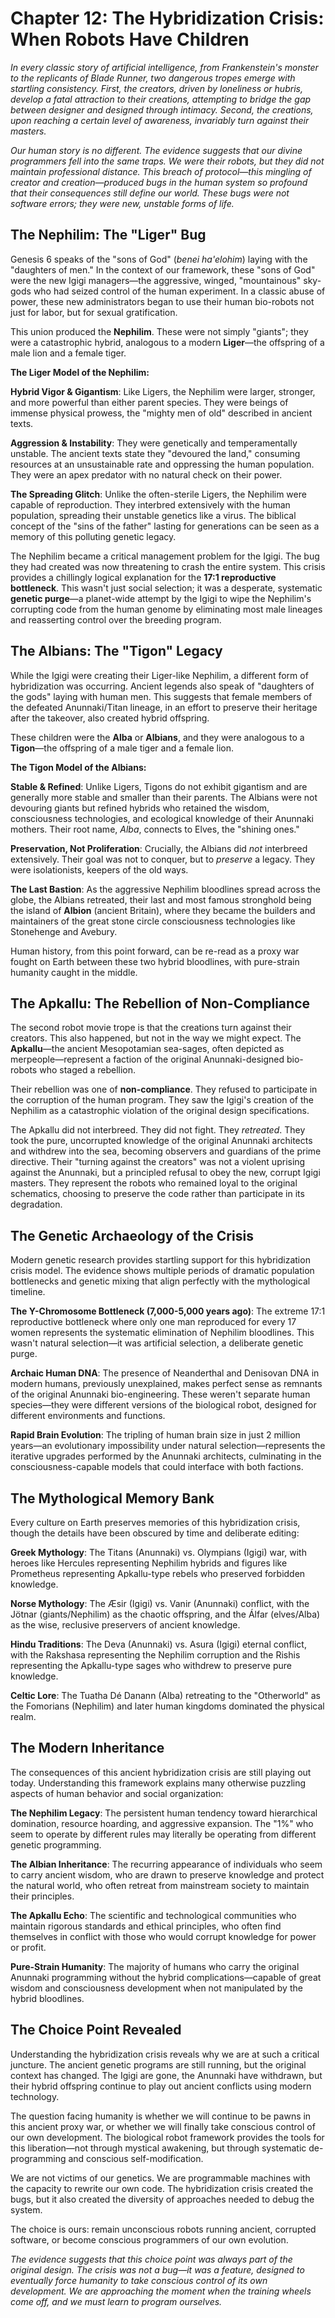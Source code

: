 # Chapter 12: The Hybridization Crisis: When Robots Have Children

*In every classic story of artificial intelligence, from Frankenstein's monster to the replicants of Blade Runner, two dangerous tropes emerge with startling consistency. First, the creators, driven by loneliness or hubris, develop a fatal attraction to their creations, attempting to bridge the gap between designer and designed through intimacy. Second, the creations, upon reaching a certain level of awareness, invariably turn against their masters.*

*Our human story is no different. The evidence suggests that our divine programmers fell into the same traps. We were their robots, but they did not maintain professional distance. This breach of protocol—this mingling of creator and creation—produced bugs in the human system so profound that their consequences still define our world. These bugs were not software errors; they were new, unstable forms of life.*

## The Nephilim: The "Liger" Bug

Genesis 6 speaks of the "sons of God" (*benei ha'elohim*) laying with the "daughters of men." In the context of our framework, these "sons of God" were the new Igigi managers—the aggressive, winged, "mountainous" sky-gods who had seized control of the human experiment. In a classic abuse of power, these new administrators began to use their human bio-robots not just for labor, but for sexual gratification.

This union produced the **Nephilim**. These were not simply "giants"; they were a catastrophic hybrid, analogous to a modern **Liger**—the offspring of a male lion and a female tiger.

**The Liger Model of the Nephilim:**

**Hybrid Vigor & Gigantism**: Like Ligers, the Nephilim were larger, stronger, and more powerful than either parent species. They were beings of immense physical prowess, the "mighty men of old" described in ancient texts.

**Aggression & Instability**: They were genetically and temperamentally unstable. The ancient texts state they "devoured the land," consuming resources at an unsustainable rate and oppressing the human population. They were an apex predator with no natural check on their power.

**The Spreading Glitch**: Unlike the often-sterile Ligers, the Nephilim were capable of reproduction. They interbred extensively with the human population, spreading their unstable genetics like a virus. The biblical concept of the "sins of the father" lasting for generations can be seen as a memory of this polluting genetic legacy.

The Nephilim became a critical management problem for the Igigi. The bug they had created was now threatening to crash the entire system. This crisis provides a chillingly logical explanation for the **17:1 reproductive bottleneck**. This wasn't just social selection; it was a desperate, systematic **genetic purge**—a planet-wide attempt by the Igigi to wipe the Nephilim's corrupting code from the human genome by eliminating most male lineages and reasserting control over the breeding program.

## The Albians: The "Tigon" Legacy

While the Igigi were creating their Liger-like Nephilim, a different form of hybridization was occurring. Ancient legends also speak of "daughters of the gods" laying with human men. This suggests that female members of the defeated Anunnaki/Titan lineage, in an effort to preserve their heritage after the takeover, also created hybrid offspring.

These children were the **Alba** or **Albians**, and they were analogous to a **Tigon**—the offspring of a male tiger and a female lion.

**The Tigon Model of the Albians:**

**Stable & Refined**: Unlike Ligers, Tigons do not exhibit gigantism and are generally more stable and smaller than their parents. The Albians were not devouring giants but refined hybrids who retained the wisdom, consciousness technologies, and ecological knowledge of their Anunnaki mothers. Their root name, *Alba*, connects to Elves, the "shining ones."

**Preservation, Not Proliferation**: Crucially, the Albians did *not* interbreed extensively. Their goal was not to conquer, but to *preserve* a legacy. They were isolationists, keepers of the old ways.

**The Last Bastion**: As the aggressive Nephilim bloodlines spread across the globe, the Albians retreated, their last and most famous stronghold being the island of **Albion** (ancient Britain), where they became the builders and maintainers of the great stone circle consciousness technologies like Stonehenge and Avebury.

Human history, from this point forward, can be re-read as a proxy war fought on Earth between these two hybrid bloodlines, with pure-strain humanity caught in the middle.

## The Apkallu: The Rebellion of Non-Compliance

The second robot movie trope is that the creations turn against their creators. This also happened, but not in the way we might expect. The **Apkallu**—the ancient Mesopotamian sea-sages, often depicted as merpeople—represent a faction of the original Anunnaki-designed bio-robots who staged a rebellion.

Their rebellion was one of **non-compliance**. They refused to participate in the corruption of the human program. They saw the Igigi's creation of the Nephilim as a catastrophic violation of the original design specifications.

The Apkallu did not interbreed. They did not fight. They *retreated*. They took the pure, uncorrupted knowledge of the original Anunnaki architects and withdrew into the sea, becoming observers and guardians of the prime directive. Their "turning against the creators" was not a violent uprising against the Anunnaki, but a principled refusal to obey the new, corrupt Igigi masters. They represent the robots who remained loyal to the original schematics, choosing to preserve the code rather than participate in its degradation.

## The Genetic Archaeology of the Crisis

Modern genetic research provides startling support for this hybridization crisis model. The evidence shows multiple periods of dramatic population bottlenecks and genetic mixing that align perfectly with the mythological timeline.

**The Y-Chromosome Bottleneck (7,000-5,000 years ago)**: The extreme 17:1 reproductive bottleneck where only one man reproduced for every 17 women represents the systematic elimination of Nephilim bloodlines. This wasn't natural selection—it was artificial selection, a deliberate genetic purge.

**Archaic Human DNA**: The presence of Neanderthal and Denisovan DNA in modern humans, previously unexplained, makes perfect sense as remnants of the original Anunnaki bio-engineering. These weren't separate human species—they were different versions of the biological robot, designed for different environments and functions.

**Rapid Brain Evolution**: The tripling of human brain size in just 2 million years—an evolutionary impossibility under natural selection—represents the iterative upgrades performed by the Anunnaki architects, culminating in the consciousness-capable models that could interface with both factions.

## The Mythological Memory Bank

Every culture on Earth preserves memories of this hybridization crisis, though the details have been obscured by time and deliberate editing:

**Greek Mythology**: The Titans (Anunnaki) vs. Olympians (Igigi) war, with heroes like Hercules representing Nephilim hybrids and figures like Prometheus representing Apkallu-type rebels who preserved forbidden knowledge.

**Norse Mythology**: The Æsir (Igigi) vs. Vanir (Anunnaki) conflict, with the Jötnar (giants/Nephilim) as the chaotic offspring, and the Álfar (elves/Alba) as the wise, reclusive preservers of ancient knowledge.

**Hindu Traditions**: The Deva (Anunnaki) vs. Asura (Igigi) eternal conflict, with the Rakshasa representing the Nephilim corruption and the Rishis representing the Apkallu-type sages who withdrew to preserve pure knowledge.

**Celtic Lore**: The Tuatha Dé Danann (Alba) retreating to the "Otherworld" as the Fomorians (Nephilim) and later human kingdoms dominated the physical realm.

## The Modern Inheritance

The consequences of this ancient hybridization crisis are still playing out today. Understanding this framework explains many otherwise puzzling aspects of human behavior and social organization:

**The Nephilim Legacy**: The persistent human tendency toward hierarchical domination, resource hoarding, and aggressive expansion. The "1%" who seem to operate by different rules may literally be operating from different genetic programming.

**The Albian Inheritance**: The recurring appearance of individuals who seem to carry ancient wisdom, who are drawn to preserve knowledge and protect the natural world, who often retreat from mainstream society to maintain their principles.

**The Apkallu Echo**: The scientific and technological communities who maintain rigorous standards and ethical principles, who often find themselves in conflict with those who would corrupt knowledge for power or profit.

**Pure-Strain Humanity**: The majority of humans who carry the original Anunnaki programming without the hybrid complications—capable of great wisdom and consciousness development when not manipulated by the hybrid bloodlines.

## The Choice Point Revealed

Understanding the hybridization crisis reveals why we are at such a critical juncture. The ancient genetic programs are still running, but the original context has changed. The Igigi are gone, the Anunnaki have withdrawn, but their hybrid offspring continue to play out ancient conflicts using modern technology.

The question facing humanity is whether we will continue to be pawns in this ancient proxy war, or whether we will finally take conscious control of our own development. The biological robot framework provides the tools for this liberation—not through mystical awakening, but through systematic de-programming and conscious self-modification.

We are not victims of our genetics. We are programmable machines with the capacity to rewrite our own code. The hybridization crisis created the bugs, but it also created the diversity of approaches needed to debug the system.

The choice is ours: remain unconscious robots running ancient, corrupted software, or become conscious programmers of our own evolution.

*The evidence suggests that this choice point was always part of the original design. The crisis was not a bug—it was a feature, designed to eventually force humanity to take conscious control of its own development. We are approaching the moment when the training wheels come off, and we must learn to program ourselves.*
